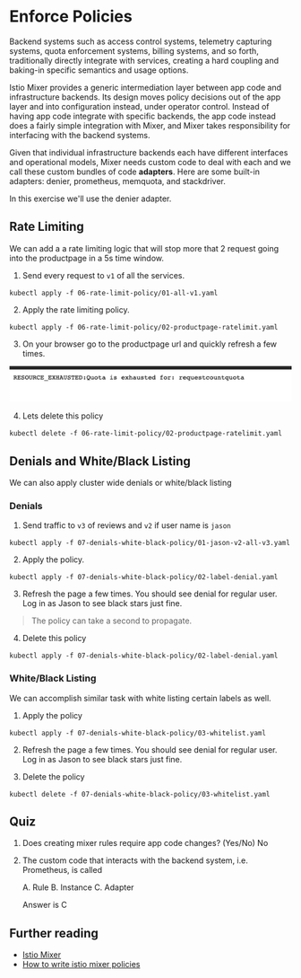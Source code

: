 # Enforce Policies

Backend systems such as access control systems, telemetry capturing systems, quota enforcement systems, billing systems, and so forth, traditionally directly integrate with services, creating a hard coupling and baking-in specific semantics and usage options.

Istio Mixer provides a generic intermediation layer between app code and infrastructure backends. Its design moves policy decisions out of the app layer and into configuration instead, under operator control. Instead of having app code integrate with specific backends, the app code instead does a fairly simple integration with Mixer, and Mixer takes responsibility for interfacing with the backend systems.

Given that individual infrastructure backends each have different interfaces and operational models, Mixer needs custom code to deal with each and we call these custom bundles of code **adapters**. Here are some built-in adapters: denier, prometheus, memquota, and stackdriver.

In this exercise we'll use the denier adapter.

## Rate Limiting

We can add a a rate limiting logic that will stop more that 2 request going into the productpage in a 5s time window.

1. Send every request to `v1` of all the services.

```text
kubectl apply -f 06-rate-limit-policy/01-all-v1.yaml
```

2. Apply the rate limiting policy.

```text
kubectl apply -f 06-rate-limit-policy/02-productpage-ratelimit.yaml
```

3. On your browser go to the productpage url and quickly refresh a few times.

![](../.gitbook/assets/image%20%2815%29.png)

4. Lets delete this policy 

```text
kubectl delete -f 06-rate-limit-policy/02-productpage-ratelimit.yaml
```

## Denials and White/Black Listing

We can also apply cluster wide denials or white/black listing

### Denials

1. Send traffic to `v3` of reviews and `v2` if user name is `jason`

```text
kubectl apply -f 07-denials-white-black-policy/01-jason-v2-all-v3.yaml
```

2.  Apply the policy.

```text
kubectl apply -f 07-denials-white-black-policy/02-label-denial.yaml
```

3. Refresh the page a few times. You should see denial for regular user. Log in as Jason to see black stars just fine.

> The policy can take a second to propagate.

4. Delete this policy

```text
kubectl apply -f 07-denials-white-black-policy/02-label-denial.yaml
```

### White/Black Listing

We can accomplish similar task with white listing certain labels as well.

1. Apply the policy

```text
kubectl apply -f 07-denials-white-black-policy/03-whitelist.yaml
```

2. Refresh the page a few times. You should see denial for regular user. Log in as Jason to see black stars just fine.

3. Delete the policy

```text
kubectl delete -f 07-denials-white-black-policy/03-whitelist.yaml
```

## Quiz

1. Does creating mixer rules require app code changes? \(Yes/No\) No
2. The custom code that interacts with the backend system, i.e. Prometheus, is called

   A. Rule B. Instance C. Adapter

   Answer is C

## Further reading

* [Istio Mixer](https://istio.io/docs/concepts/policy-and-control/mixer.html)
* [How to write istio mixer policies](https://medium.com/@szihai_37982/how-to-write-istio-mixer-policies-50dc639acf75)

